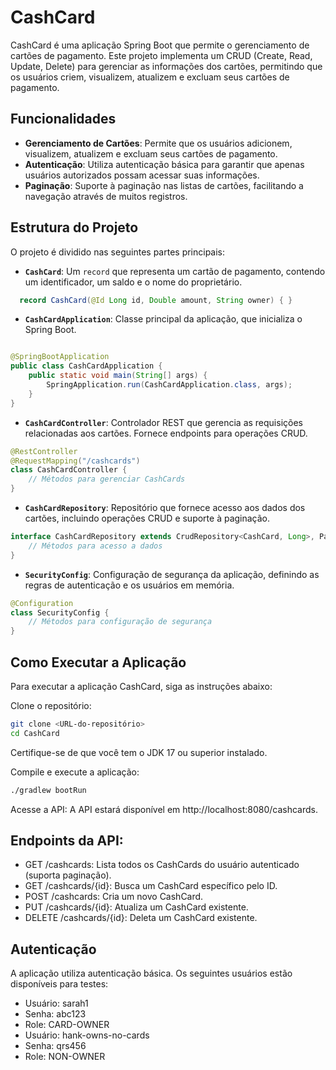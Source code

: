 # CashCard

CashCard é uma aplicação Spring Boot que permite o gerenciamento de cartões de pagamento. Este projeto implementa um CRUD (Create, Read, Update, Delete) para gerenciar as informações dos cartões, permitindo que os usuários criem, visualizem, atualizem e excluam seus cartões de pagamento.

## Funcionalidades

- **Gerenciamento de Cartões**: Permite que os usuários adicionem, visualizem, atualizem e excluam seus cartões de pagamento.
- **Autenticação**: Utiliza autenticação básica para garantir que apenas usuários autorizados possam acessar suas informações.
- **Paginação**: Suporte à paginação nas listas de cartões, facilitando a navegação através de muitos registros.

## Estrutura do Projeto

O projeto é dividido nas seguintes partes principais:

- **`CashCard`**: Um `record` que representa um cartão de pagamento, contendo um identificador, um saldo e o nome do proprietário.

```java
  record CashCard(@Id Long id, Double amount, String owner) { }
```

- **`CashCardApplication`**: Classe principal da aplicação, que inicializa o Spring Boot.

```java

@SpringBootApplication
public class CashCardApplication {
    public static void main(String[] args) {
        SpringApplication.run(CashCardApplication.class, args);
    }
}
```
- **`CashCardController`**: Controlador REST que gerencia as requisições relacionadas aos cartões. Fornece endpoints para operações CRUD.

```java
@RestController
@RequestMapping("/cashcards")
class CashCardController {
    // Métodos para gerenciar CashCards
}
```
- **`CashCardRepository`**: Repositório que fornece acesso aos dados dos cartões, incluindo operações CRUD e suporte à paginação.

```java
interface CashCardRepository extends CrudRepository<CashCard, Long>, PagingAndSortingRepository<CashCard, Long> {
    // Métodos para acesso a dados
}
```

- **`SecurityConfig`**: Configuração de segurança da aplicação, definindo as regras de autenticação e os usuários em memória.

```java
@Configuration
class SecurityConfig {
    // Métodos para configuração de segurança
}
```

## Como Executar a Aplicação

Para executar a aplicação CashCard, siga as instruções abaixo:

Clone o repositório:

```bash
git clone <URL-do-repositório>
cd CashCard
```
Certifique-se de que você tem o JDK 17 ou superior instalado.

Compile e execute a aplicação:

```bash
./gradlew bootRun
```

Acesse a API: A API estará disponível em http://localhost:8080/cashcards.

## Endpoints da API:

- GET /cashcards: Lista todos os CashCards do usuário autenticado (suporta paginação).
- GET /cashcards/{id}: Busca um CashCard específico pelo ID.
- POST /cashcards: Cria um novo CashCard.
- PUT /cashcards/{id}: Atualiza um CashCard existente.
- DELETE /cashcards/{id}: Deleta um CashCard existente.

## Autenticação

A aplicação utiliza autenticação básica. Os seguintes usuários estão disponíveis para testes:
- Usuário: sarah1
- Senha: abc123
- Role: CARD-OWNER
- Usuário: hank-owns-no-cards
- Senha: qrs456
- Role: NON-OWNER
